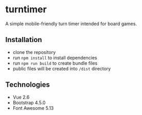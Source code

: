 # turntimer
A simple mobile-friendly turn timer intended for board games.

## Installation

* clone the repository
* run `npm install` to install dependencies
* run `npm run build` to create bundle files
* public files will be created into `/dist` directory

## Technologies

* Vue 2.6
* Bootstrap 4.5.0
* Font Awesome 5.13